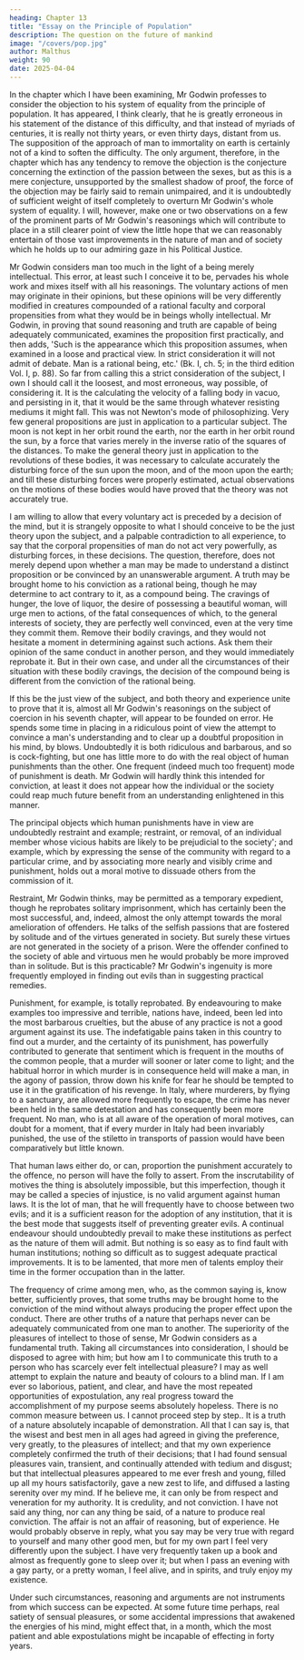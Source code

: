 ```yaml
---
heading: Chapter 13
title: "Essay on the Principle of Population"
description: The question on the future of mankind
image: "/covers/pop.jpg"
author: Malthus
weight: 90
date: 2025-04-04
---
```




<!-- Error of Mr Godwin is considering man too much in the light of a being merely rational—In the compound being, man, the passions will always act as disturbing forces in the decisions of the understanding—Reasonings of Mr Godwin on the subject of coercion—Some truths of a nature not to be communicated from one man to another. -->


In the chapter which I have been examining, Mr Godwin professes to consider the objection to his system of equality from the principle of population. It has appeared, I think clearly, that he is greatly erroneous in his statement of the distance of this difficulty, and that instead of myriads of centuries, it is really not thirty years, or even thirty days, distant from us. The supposition of the approach of man to immortality on earth is certainly not of a kind to soften the difficulty. The only argument, therefore, in the chapter which has any tendency to remove the objection is the conjecture concerning the extinction of the passion between the sexes, but as this is a mere conjecture, unsupported by the smallest shadow of proof, the force of the objection may be fairly said to remain unimpaired, and it is undoubtedly of sufficient weight of itself completely to overturn Mr Godwin's whole system of equality. I will, however, make one or two observations on a few of the prominent parts of Mr Godwin's reasonings which will contribute to place in a still clearer point of view the little hope that we can reasonably entertain of those vast improvements in the nature of man and of society which he holds up to our admiring gaze in his Political Justice.

Mr Godwin considers man too much in the light of a being merely intellectual. This error, at least such I conceive it to be, pervades his whole work and mixes itself with all his reasonings. The voluntary actions of men may originate in their opinions, but these opinions will be very differently modified in creatures compounded of a rational faculty and corporal propensities from what they would be in beings wholly intellectual. Mr Godwin, in proving that sound reasoning and truth are capable of being adequately communicated, examines the proposition first practically, and then adds, 'Such is the appearance which this proposition assumes, when examined in a loose and practical view. In strict consideration it will not admit of debate. Man is a rational being, etc.' (Bk. I, ch. 5; in the third edition Vol. I, p. 88). So far from calling this a strict consideration of the subject, I own I should call it the loosest, and most erroneous, way possible, of considering it. It is the calculating the velocity of a falling body in vacuo, and persisting in it, that it would be the same through whatever resisting mediums it might fall. This was not Newton's mode of philosophizing. Very few general propositions are just in application to a particular subject. The moon is not kept in her orbit round the earth, nor the earth in her orbit round the sun, by a force that varies merely in the inverse ratio of the squares of the distances. To make the general theory just in application to the revolutions of these bodies, it was necessary to calculate accurately the disturbing force of the sun upon the moon, and of the moon upon the earth; and till these disturbing forces were properly estimated, actual observations on the motions of these bodies would have proved that the theory was not accurately true.

I am willing to allow that every voluntary act is preceded by a decision of the mind, but it is strangely opposite to what I should conceive to be the just theory upon the subject, and a palpable contradiction to all experience, to say that the corporal propensities of man do not act very powerfully, as disturbing forces, in these decisions. The question, therefore, does not merely depend upon whether a man may be made to understand a distinct proposition or be convinced by an unanswerable argument. A truth may be brought home to his conviction as a rational being, though he may determine to act contrary to it, as a compound being. The cravings of hunger, the love of liquor, the desire of possessing a beautiful woman, will urge men to actions, of the fatal consequences of which, to the general interests of society, they are perfectly well convinced, even at the very time they commit them. Remove their bodily cravings, and they would not hesitate a moment in determining against such actions. Ask them their opinion of the same conduct in another person, and they would immediately reprobate it. But in their own case, and under all the circumstances of their situation with these bodily cravings, the decision of the compound being is different from the conviction of the rational being.

If this be the just view of the subject, and both theory and experience unite to prove that it is, almost all Mr Godwin's reasonings on the subject of coercion in his seventh chapter, will appear to be founded on error. He spends some time in placing in a ridiculous point of view the attempt to convince a man's understanding and to clear up a doubtful proposition in his mind, by blows. Undoubtedly it is both ridiculous and barbarous, and so is cock-fighting, but one has little more to do with the real object of human punishments than the other. One frequent (indeed much too frequent) mode of punishment is death. Mr Godwin will hardly think this intended for conviction, at least it does not appear how the individual or the society could reap much future benefit from an understanding enlightened in this manner.

The principal objects which human punishments have in view are undoubtedly restraint and example; restraint, or removal, of an individual member whose vicious habits are likely to be prejudicial to the society'; and example, which by expressing the sense of the community with regard to a particular crime, and by associating more nearly and visibly crime and punishment, holds out a moral motive to dissuade others from the commission of it.

Restraint, Mr Godwin thinks, may be permitted as a temporary expedient, though he reprobates solitary imprisonment, which has certainly been the most successful, and, indeed, almost the only attempt towards the moral amelioration of offenders. He talks of the selfish passions that are fostered by solitude and of the virtues generated in society. But surely these virtues are not generated in the society of a prison. Were the offender confined to the society of able and virtuous men he would probably be more improved than in solitude. But is this practicable? Mr Godwin's ingenuity is more frequently employed in finding out evils than in suggesting practical remedies.

Punishment, for example, is totally reprobated. By endeavouring to make examples too impressive and terrible, nations have, indeed, been led into the most barbarous cruelties, but the abuse of any practice is not a good argument against its use. The indefatigable pains taken in this country to find out a murder, and the certainty of its punishment, has powerfully contributed to generate that sentiment which is frequent in the mouths of the common people, that a murder will sooner or later come to light; and the habitual horror in which murder is in consequence held will make a man, in the agony of passion, throw down his knife for fear he should be tempted to use it in the gratification of his revenge. In Italy, where murderers, by flying to a sanctuary, are allowed more frequently to escape, the crime has never been held in the same detestation and has consequently been more frequent. No man, who is at all aware of the operation of moral motives, can doubt for a moment, that if every murder in Italy had been invariably punished, the use of the stiletto in transports of passion would have been comparatively but little known.

That human laws either do, or can, proportion the punishment accurately to the offence, no person will have the folly to assert. From the inscrutability of motives the thing is absolutely impossible, but this imperfection, though it may be called a species of injustice, is no valid argument against human laws. It is the lot of man, that he will frequently have to choose between two evils; and it is a sufficient reason for the adoption of any institution, that it is the best mode that suggests itself of preventing greater evils. A continual endeavour should undoubtedly prevail to make these institutions as perfect as the nature of them will admit. But nothing is so easy as to find fault with human institutions; nothing so difficult as to suggest adequate practical improvements. It is to be lamented, that more men of talents employ their time in the former occupation than in the latter.

The frequency of crime among men, who, as the common saying is, know better, sufficiently proves, that some truths may be brought home to the conviction of the mind without always producing the proper effect upon the conduct. There are other truths of a nature that perhaps never can be adequately communicated from one man to another. The superiority of the pleasures of intellect to those of sense, Mr Godwin considers as a fundamental truth. Taking all circumstances into consideration, I should be disposed to agree with him; but how am I to communicate this truth to a person who has scarcely ever felt intellectual pleasure? I may as well attempt to explain the nature and beauty of colours to a blind man. If I am ever so laborious, patient, and clear, and have the most repeated opportunities of expostulation, any real progress toward the accomplishment of my purpose seems absolutely hopeless. There is no common measure between us. I cannot proceed step by step.. It is a truth of a nature absolutely incapable of demonstration. All that I can say is, that the wisest and best men in all ages had agreed in giving the preference, very greatly, to the pleasures of intellect; and that my own experience completely confirmed the truth of their decisions; that I had found sensual pleasures vain, transient, and continually attended with tedium and disgust; but that intellectual pleasures appeared to me ever fresh and young, filled up all my hours satisfactorily, gave a new zest to life, and diffused a lasting serenity over my mind. If he believe me, it can only be from respect and veneration for my authority. It is credulity, and not conviction. I have not said any thing, nor can any thing be said, of a nature to produce real conviction. The affair is not an affair of reasoning, but of experience. He would probably observe in reply, what you say may be very true with regard to yourself and many other good men, but for my own part I feel very differently upon the subject. I have very frequently taken up a book and almost as frequently gone to sleep over it; but when I pass an evening with a gay party, or a pretty woman, I feel alive, and in spirits, and truly enjoy my existence.

Under such circumstances, reasoning and arguments are not instruments from which success can be expected. At some future time perhaps, real satiety of sensual pleasures, or some accidental impressions that awakened the energies of his mind, might effect that, in a month, which the most patient and able expostulations might be incapable of effecting in forty years.



